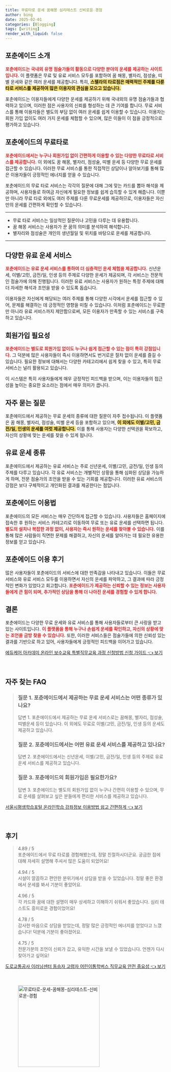 ```yaml
---
title: 무료타로 운세 꿈해몽 심리테스트 신비로운 경험
author: bing
date: 2025-02-01
categories: [Blogging]
tags: [writing]
render_with_liquid: false
---
```



<h2 id='포춘에이드_소개'>포춘에이드 소개</h2>

<p><b><span style="color: #ee2323;">포춘에이드는 국내외 유명 점술가들의 활동으로 다양한 분야의 운세를 제공하는 사이트입니다.</span></b> 이 플랫폼은 무료 및 유료 서비스 모두를 포함하여 꿈 해몽, 별자리, 점성술, 띠별 운세와 같은 여러 운세를 제공합니다. 특히, <b><span style="background-color: #ffe066;">스텔라의 타로점은 매력적인 주제를 다룬 타로 서비스를 제공하여 많은 이용자의 관심을 모으고 있습니다.</span></b></p>

<p>포춘에이드는 이용자들에게 다양한 운세를 제공하기 위해 국내외의 유명 점술가들과 협력하고 있으며, 이러한 점은 사용자의 신뢰를 형성하는 데 큰 기여를 합니다. 무료 서비스를 통해 이용자들은 별도의 부담 없이 여러 운세를 쉽게 이용할 수 있습니다. 이용자는 회원 가입 없이도 여러 가지 운세를 체험할 수 있으며, 많은 이들이 이 점을 긍정적으로 평가하고 있습니다.</p>

<h2 id='무료_타로_운세'>포춘에이드의 무료타로</h2>

<p><b><span style="color: #ee2323;">포춘에이드에서는 누구나 회원가입 없이 간편하게 이용할 수 있는 다양한 무료타로 서비스를 제공합니다.</span></b> 이 외에도 꿈 해몽, 별자리, 점성술, 띠별 운세 등 다양한 무료 운세를 접근할 수 있습니다. 이러한 무료 서비스를 통한 직접적인 상담이나 알아보기를 통해 많은 이용자들이 긍정적인 에너지를 얻을 수 있습니다.</p>

<p>포춘에이드의 무료 타로 서비스는 각각의 질문에 대해 그에 맞는 카드를 뽑아 해석을 제공하며, 사용자들로 하여금 자신에게 필요한 정보를 쉽게 습득할 수 있게 해줍니다. 이뿐만 아니라 무료 타로 외에도 여러 주제를 다룬 무료운세를 제공하므로, 이용자들은 자신만의 운세를 간편하게 확인할 수 있습니다.</p>

<hr />

<ul>
    <li>무료 타로 서비스는 일상적인 질문이나 고민을 다루는 데 유용합니다.</li>
    <li>꿈 해몽 서비스는 사용자가 꾼 꿈의 의미를 분석하여 해석합니다.</li>
    <li>별자리와 점성술은 개인의 생년월일 및 위치를 바탕으로 운세를 제공합니다.</li>
</ul>

<hr />

<h2 id='유료_운세_서비스'>다양한 유료 운세 서비스</h2>

<p><b><span style="color: #ee2323;">포춘에이드는 유료 운세 서비스를 통하여 더 심층적인 운세 체험을 제공합니다.</span></b> 신년운세, 이별/고민, 금전/일, 인생 등의 주제로 다양한 운세가 제공되며, 각 서비스는 전문적인 점술가에 의해 진행됩니다. 이러한 유료 서비스는 사용자가 원하는 특정 주제에 대해 더 자세한 해석과 조언을 받을 수 있도록 돕습니다.</p>

<p>이용자들은 자신에게 해당되는 여러 주제를 통해 다양한 시각에서 운세를 접근할 수 있어, 문제를 해결하는 데 긍정적인 영향을 미칠 수 있습니다. 이처럼 포춘에이드는 무료뿐만 아니라 유료 서비스까지 제안함으로써, 모든 이용자가 만족할 수 있는 서비스를 구축하고 있습니다.</p>

<h2 id='회원가입_필요성'>회원가입 필요성</h2>

<p><b><span style="color: #ee2323;">포춘에이드는 별도로 회원가입 없이도 누구나 쉽게 접근할 수 있는 점이 특히 강점입니다.</span></b> 그 덕분에 많은 사용자들이 즉시 이용하면서도 번거로운 절차 없이 운세를 즐길 수 있습니다. 필요한 정보에 대해서는 다양한 카테고리에서 쉽게 찾을 수 있고, 특히 무료 서비스는 널리 활용되고 있습니다.</p>

<p>이 시스템은 특히 사용자들에게 매우 긍정적인 피드백을 받으며, 이는 이용자들의 접근성을 높이는 중요한 요소라는 점에서 매우 의미가 큽니다.</p>

<h2 id='자주_묻는_질문'>자주 묻는 질문</h2>

<p>포춘에이드에서 제공하는 무료 운세의 종류에 대한 질문이 자주 접수됩니다. 이 플랫폼은 꿈 해몽, 별자리, 점성술, 띠별 운세 등을 포함하고 있으며, <b><span style="background-color: #ffe066;">이 외에도 이별/고민, 금전/일, 인생의 운세를 여럿 제공합니다.</span></b> 이를 통해 사용자는 다양한 선택권을 확보하고, 자신의 상황에 맞는 운세를 찾을 수 있게 됩니다.</p>

<h2 id='유료_운세_종류'>유료 운세 종류</h2>

<p>포춘에이드에서 제공하는 유료 서비스는 주로 신년운세, 이별/고민, 금전/일, 인생 등의 주제를 다루고 있습니다. 각 유료 서비스는 개별적인 상황을 통해 심화된 상담을 가능하게 하며, 전문 점술가의 조언을 받을 수 있는 기회를 제공합니다. 이러한 유료 서비스의 강점은 보다 구체적이고 개인화된 결과를 제공한다는 점입니다.</p>

<h2 id='사이트_이용법'>포춘에이드 이용법</h2>

<p>포춘에이드의 모든 서비스는 매우 간단하게 접근할 수 있습니다. 사용자들은 홈페이지에 접속한 후 원하는 서비스 카테고리로 이동하여 무료 또는 유료 운세를 선택하면 됩니다. <b><span style="color: #ee2323;">별도의 설치나 복잡한 과정 없이, 사용자는 즉시 원하는 운세를 찾아볼 수 있습니다.</span></b> 이를 통해 많은 사람들이 직면한 문제를 해결하고, 자신의 운세를 알아가는 데 필요한 유용한 정보를 얻고 있습니다.</p>

<h2 id='이용_후기'>포춘에이드 이용 후기</h2>

<p>많은 사용자들이 포춘에이드의 서비스에 대한 만족감을 나타내고 있습니다. 이들은 무료 서비스와 유료 서비스 모두를 이용하면서 자신의 운세를 파악하고, 그 결과에 따라 긍정적인 변화가 있었다고 회고합니다. <b><span style="color: #ee2323;">포춘에이드가 제공하는 신뢰할 수 있는 정보는 사용자들에게 큰 힘이 되며, 추가적인 상담을 통해 더 나아진 운세를 경험할 수 있게 합니다.</span></b></p>

<h2 id='결론'>결론</h2>

<p>포춘에이드는 다양한 무료 운세와 유료 서비스를 통해 사용자들로부터 큰 사랑을 받고 있는 사이트입니다. <b><span style="color: #ee2323;">이 플랫폼을 통해 누구나 손쉽게 운세를 확인하고, 자신의 상황에 맞는 조언을 금방 찾을 수 있습니다.</span></b> 또한, 이러한 서비스들은 점술가들에 의한 신뢰성 있는 결과를 기반으로 하고 있어, 사용자들에게 긍정적인 피드백을 이어가고 있습니다.</p>


<p><a class="click-button" title="에듀케어 아카데미 온라인 보수교육 특별직무교육 과정 신청방법 신청 가이드" href="https://greenforu.github.io/posts/%EC%97%90%EB%93%80%EC%BC%80%EC%96%B4-%EC%95%84%EC%B9%B4%EB%8D%B0%EB%AF%B8-%EC%98%A8%EB%9D%BC%EC%9D%B8-%EB%B3%B4%EC%88%98%EA%B5%90%EC%9C%A1-%ED%8A%B9%EB%B3%84%EC%A7%81%EB%AC%B4%EA%B5%90%EC%9C%A1-%EA%B3%BC%EC%A0%95-%EC%8B%A0%EC%B2%AD%EB%B0%A9%EB%B2%95-%EC%8B%A0%EC%B2%AD-%EA%B0%80%EC%9D%B4%EB%93%9C/" rel="dofollow">에듀케어 아카데미 온라인 보수교육 특별직무교육 과정 신청방법 신청 가이드 👈 보기</a></p><br>
<h2 id='자주_찾는_FAQ'>자주 찾는 FAQ</h2>
<div itemscope="" itemtype="https://schema.org/FAQPage"> 
<blockquote> 
<div itemscope="" itemprop="mainEntity" itemtype="https://schema.org/Question"> 
<h3 itemprop="name">질문 1. 포춘에이드에서 제공하는 무료 운세 서비스는 어떤 종류가 있나요?</h3> 
<div itemscope="" itemprop="acceptedAnswer" itemtype="https://schema.org/Answer"> 
<span itemprop="text"> 
<p>답변 1. 포춘에이드에서 제공하는 무료 운세 서비스로는 꿈해몽, 별자리, 점성술, 띠별운세 등이 있습니다. 이 외에도 무료로 이별/고민, 금전/일, 인생 등의 운세도 제공하고 있습니다.</p> 
</span> 
</div> 
</div> 
<div itemscope="" itemprop="mainEntity" itemtype="https://schema.org/Question"> 
<h3 itemprop="name">질문 2. 포춘에이드에서는 어떤 유료 운세 서비스를 제공하고 있나요?</h3> 
<div itemscope="" itemprop="acceptedAnswer" itemtype="https://schema.org/Answer"> 
<span itemprop="text"> 
<p>답변 2. 포춘에이드에서는 신년운세, 이별/고민, 금전/일, 인생 등의 주제로 유료 운세 서비스를 제공하고 있습니다.</p> 
</span> 
</div> 
</div> 
<div itemscope="" itemprop="mainEntity" itemtype="https://schema.org/Question"> 
<h3 itemprop="name">질문 3. 포춘에이드의 회원가입은 필요한가요?</h3> 
<div itemscope="" itemprop="acceptedAnswer" itemtype="https://schema.org/Answer"> 
<span itemprop="text"> 
<p>답변 3. 포춘에이드는 별도의 회원가입 없이 누구나 간편히 이용할 수 있으며, 무료 운세를 살펴보고 싶은 분들에게 편리한 서비스를 제공하고 있습니다.</p> 
</span> 
</div> 
</div> 
</blockquote> 
</div>
<p><a class="click-button" title="서울시평생학습포털 온라인학습 강좌정보 이용방법 쉽고 간편하게" href="https://greenforu.github.io/posts/%EC%84%9C%EC%9A%B8%EC%8B%9C%ED%8F%89%EC%83%9D%ED%95%99%EC%8A%B5%ED%8F%AC%ED%84%B8-%EC%98%A8%EB%9D%BC%EC%9D%B8%ED%95%99%EC%8A%B5-%EA%B0%95%EC%A2%8C%EC%A0%95%EB%B3%B4-%EC%9D%B4%EC%9A%A9%EB%B0%A9%EB%B2%95-%EC%89%BD%EA%B3%A0-%EA%B0%84%ED%8E%B8%ED%95%98%EA%B2%8C/" rel="dofollow">서울시평생학습포털 온라인학습 강좌정보 이용방법 쉽고 간편하게 👈 보기</a></p><br>
<h2 id='후기'>후기</h2>
<div itemscope itemtype="https://schema.org/Product">
  <blockquote>
  <div itemprop="review" itemscope itemtype="https://schema.org/Review">
      <div itemprop="reviewRating" itemscope itemtype="https://schema.org/Rating"> <span itemprop="ratingValue">4.89</span> / <span itemprop="bestRating">5</span> </div>
      <span itemprop="reviewBody">포춘에이드에서 무료 타로를 경험해봤는데, 정말 친절하시더군요. 궁금한 점에 대해 자세히 설명해 주셔서 많은 도움이 되었어요!</span>
  </div>
  <br>
  <div itemprop="review" itemscope itemtype="https://schema.org/Review">
      <div itemprop="reviewRating" itemscope itemtype="https://schema.org/Rating"> <span itemprop="ratingValue">4.94</span> / <span itemprop="bestRating">5</span> </div>
      <span itemprop="reviewBody">시설이 깔끔하고 편안한 분위기에서 상담을 받을 수 있었습니다. 정말 좋은 환경에서 운세를 봐서 기분이 좋았어요.</span>
  </div>
  <br>
  <div itemprop="review" itemscope itemtype="https://schema.org/Review">
      <div itemprop="reviewRating" itemscope itemtype="https://schema.org/Rating"> <span itemprop="ratingValue">4.96</span> / <span itemprop="bestRating">5</span> </div>
      <span itemprop="reviewBody">각 카드와 꿈에 대한 설명이 매우 상세하고 이해하기 쉬워서 좋았습니다. 심리 테스트도 흥미로운 경험이었어요!</span>
  </div>
  <br>
  <div itemprop="review" itemscope itemtype="https://schema.org/Review">
      <div itemprop="reviewRating" itemscope itemtype="https://schema.org/Rating"> <span itemprop="ratingValue">4.78</span> / <span itemprop="bestRating">5</span> </div>
      <span itemprop="reviewBody">감사한 마음으로 상담을 받았는데, 정말 많은 긍정적인 에너지를 얻었다고 느꼈습니다! 덕분에 기분이 좋아졌어요.</span>
  </div>
  <br>
  <div itemprop="review" itemscope itemtype="https://schema.org/Review">
      <div itemprop="reviewRating" itemscope itemtype="https://schema.org/Rating"> <span itemprop="ratingValue">4.75</span> / <span itemprop="bestRating">5</span> </div>
      <span itemprop="reviewBody">전문가분의 조언이 신뢰가 갔고, 유익한 시간을 보낼 수 있었습니다. 언젠가 다시 찾아가고 싶어요!</span>
  </div>
  </blockquote>
</div>
<p><a class="click-button" title="도로교통공사 이러닝센터 동승자 고령자 어린이통학버스 직무교육 안전 중요성" href="https://greenforu.github.io/posts/%EB%8F%84%EB%A1%9C%EA%B5%90%ED%86%B5%EA%B3%B5%EC%82%AC-%EC%9D%B4%EB%9F%AC%EB%8B%9D%EC%84%BC%ED%84%B0-%EB%8F%99%EC%8A%B9%EC%9E%90-%EA%B3%A0%EB%A0%B9%EC%9E%90-%EC%96%B4%EB%A6%B0%EC%9D%B4%ED%86%B5%ED%95%99%EB%B2%84%EC%8A%A4-%EC%A7%81%EB%AC%B4%EA%B5%90%EC%9C%A1-%EC%95%88%EC%A0%84-%EC%A4%91%EC%9A%94%EC%84%B1/" rel="dofollow">도로교통공사 이러닝센터 동승자 고령자 어린이통학버스 직무교육 안전 중요성 👈 보기</a></p><br>
<figure class="image"><img src="https://greenforu.github.io/assets/img/thumbnail/무료타로-운세-꿈해몽-심리테스트-신비로운-경험.webp" alt="무료타로-운세-꿈해몽-심리테스트-신비로운-경험" width="256" height="256"></figure>